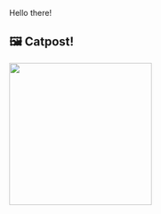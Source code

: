 Hello there!



## 🖼️ Catpost!

<sub>
    <img src="https://cdn2.thecatapi.com/images/EVFwoez0V.jpg" height="256">
</sub>

